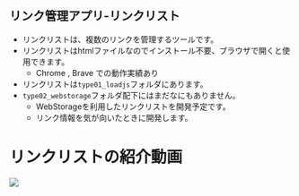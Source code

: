 ## リンク管理アプリ-リンクリスト

- リンクリストは、複数のリンクを管理するツールです。
- リンクリストはhtmlファイルなのでインストール不要、ブラウザで開くと使用できます。
    - Chrome , Brave での動作実績あり
- リンクリストは`type01_loadjs`フォルダにあります。
- `type02_webstorage`フォルダ配下にはまだなにもありません。
    - WebStorageを利用したリンクリストを開発予定です。
    - リンク情報を気が向いたときに開発します。


# リンクリストの紹介動画

[![](https://img.youtube.com/vi/x7VU7s56g4U/0.jpg)](https://www.youtube.com/watch?v=x7VU7s56g4U)
